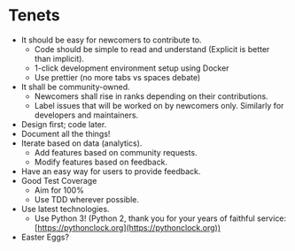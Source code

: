 # Tenets

* It should be easy for newcomers to contribute to.
  * Code should be simple to read and understand (Explicit is better than implicit).
  * 1-click development environment setup using Docker
  * Use prettier (no more tabs vs spaces debate)
* It shall be community-owned.
  * Newcomers shall rise in ranks depending on their contributions.
  * Label issues that will be worked on by newcomers only. Similarly for developers and maintainers.
* Design first; code later.
* Document all the things!
* Iterate based on data (analytics).
  * Add features based on community requests.
  * Modify features based on feedback.
* Have an easy way for users to provide feedback.
* Good Test Coverage
  * Aim for 100%
  * Use TDD wherever possible.
* Use latest technologies.
  * Use Python 3! (Python 2, thank you for your years of faithful service: [https://pythonclock.org](https://pythonclock.org))
* Easter Eggs?
